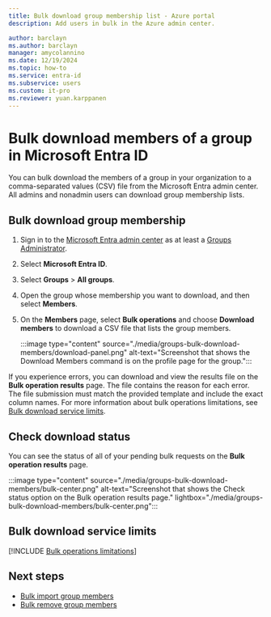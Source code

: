 ```yaml
---
title: Bulk download group membership list - Azure portal
description: Add users in bulk in the Azure admin center.

author: barclayn
ms.author: barclayn
manager: amycolannino
ms.date: 12/19/2024
ms.topic: how-to
ms.service: entra-id
ms.subservice: users
ms.custom: it-pro
ms.reviewer: yuan.karppanen
---
```


# Bulk download members of a group in Microsoft Entra ID

You can bulk download the members of a group in your organization to a comma-separated values (CSV) file from the Microsoft Entra admin center. All admins and nonadmin users can download group membership lists.

## Bulk download group membership

1. Sign in to the [Microsoft Entra admin center](https://entra.microsoft.com) as at least a [Groups Administrator](~/identity/role-based-access-control/permissions-reference.md#groups-administrator).
1. Select **Microsoft Entra ID**.
1. Select **Groups** > **All groups**.
1. Open the group whose membership you want to download, and then select **Members**.
1. On the **Members** page, select **Bulk operations** and choose **Download members** to download a CSV file that lists the group members.

   :::image type="content" source="./media/groups-bulk-download-members/download-panel.png" alt-text="Screenshot that shows the Download Members command is on the profile page for the group.":::

If you experience errors, you can download and view the results file on the **Bulk operation results** page. The file contains the reason for each error. The file submission must match the provided template and include the exact column names. For more information about bulk operations limitations, see [Bulk download service limits](#bulk-download-service-limits).

## Check download status

You can see the status of all of your pending bulk requests on the **Bulk operation results** page.

:::image type="content" source="./media/groups-bulk-download-members/bulk-center.png" alt-text="Screenshot that shows the Check status option on the Bulk operation results page." lightbox="./media/groups-bulk-download-members/bulk-center.png":::

## Bulk download service limits

[!INCLUDE [Bulk operations limitations](~/includes/bulk-operations-limitations.md)]

## Next steps

- [Bulk import group members](groups-bulk-import-members.md)
- [Bulk remove group members](groups-bulk-download-members.md)
